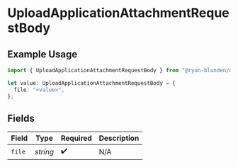 # UploadApplicationAttachmentRequestBody

## Example Usage

```typescript
import { UploadApplicationAttachmentRequestBody } from "@ryan-blunden/discord/models/operations";

let value: UploadApplicationAttachmentRequestBody = {
  file: "<value>",
};
```

## Fields

| Field              | Type               | Required           | Description        |
| ------------------ | ------------------ | ------------------ | ------------------ |
| `file`             | *string*           | :heavy_check_mark: | N/A                |